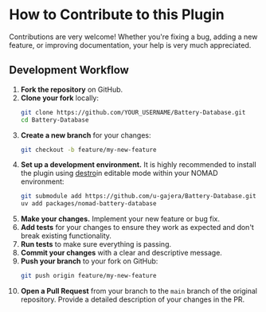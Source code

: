 # How to Contribute to this Plugin

Contributions are very welcome! Whether you're fixing a bug, adding a new feature, or improving documentation, your help is very much appreciated.

## Development Workflow

1.  **Fork the repository** on GitHub.
2.  **Clone your fork** locally:
    ```bash
    git clone https://github.com/YOUR_USERNAME/Battery-Database.git
    cd Battery-Database
    ```
3.  **Create a new branch** for your changes:
    ```bash
    git checkout -b feature/my-new-feature
    ```
4.  **Set up a development environment.** It is highly recommended to install the plugin using [destro]((https://github.com/FAIRmat-NFDI/nomad-distro-dev))in editable mode within your NOMAD environment:
    ```bash
    git submodule add https://github.com/u-gajera/Battery-Database.git
    uv add packages/nomad-battery-database
    ```
5.  **Make your changes.** Implement your new feature or bug fix.
6.  **Add tests** for your changes to ensure they work as expected and don't break existing functionality.
7.  **Run tests** to make sure everything is passing.
8.  **Commit your changes** with a clear and descriptive message.
9.  **Push your branch** to your fork on GitHub:
    ```bash
    git push origin feature/my-new-feature
    ```
10. **Open a Pull Request** from your branch to the `main` branch of the original repository. Provide a detailed description of your changes in the PR.
